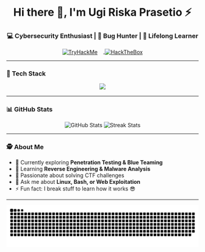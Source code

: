 <h1 align="center">Hi there 👋, I'm Ugi Riska Prasetio ⚡</h1>
<h3 align="center">💻 Cybersecurity Enthusiast | 🧩 Bug Hunter | 🧠 Lifelong Learner</h3>

<p align="center">
  <a href="https://tryhackme.com/p/Testt4rosa">
    <img src="https://tryhackme-badges.s3.amazonaws.com/Testt4rosa.png" alt="TryHackMe"
      height="120" style="vertical-align:middle;margin-right:15px;"/>
  </a>
  <a href="https://app.hackthebox.com/profile/2106016">
    <img src="https://www.hackthebox.com/badge/image/2106016" alt="HackTheBox"
      height="120" style="vertical-align:middle;"/>
  </a>
</p>


---

### 🧰 Tech Stack
<p align="center">
  <img src="https://skillicons.dev/icons?i=linux,bash,python,java,html,css,js,react,kali,docker,vscode,git" />
</p>

---

### 📊 GitHub Stats
<p align="center">
  <img src="https://github-readme-stats.vercel.app/api?username=Testt4rosa&show_icons=true&theme=tokyonight" alt="GitHub Stats" height="150"/>
  <img src="https://github-readme-streak-stats.herokuapp.com/?user=Testt4rosa&theme=tokyonight" alt="Streak Stats" height="150"/>
</p>

---

### 🕵️ About Me
- 🔭 Currently exploring **Penetration Testing & Blue Teaming**
- 🌱 Learning **Reverse Engineering & Malware Analysis**
- 🧩 Passionate about solving CTF challenges
- 💬 Ask me about **Linux, Bash, or Web Exploitation**
- ⚡ Fun fact: I break stuff to learn how it works 😎

---

<p align="center">
  <img src="https://raw.githubusercontent.com/Platane/snk/output/github-contribution-grid-snake.svg" alt="Snake animation" />
</p>
